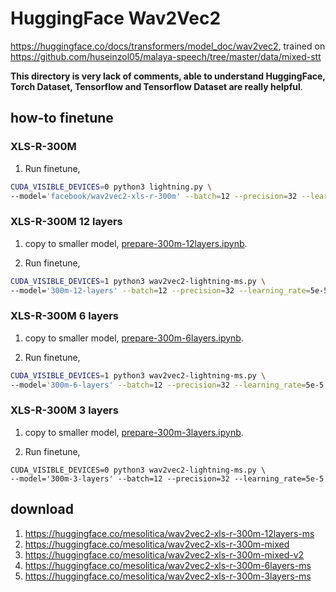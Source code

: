 # HuggingFace Wav2Vec2

https://huggingface.co/docs/transformers/model_doc/wav2vec2, trained on https://github.com/huseinzol05/malaya-speech/tree/master/data/mixed-stt

**This directory is very lack of comments, able to understand HuggingFace, Torch Dataset, Tensorflow and Tensorflow Dataset are really helpful**.

## how-to finetune

### XLS-R-300M

1. Run finetune,

```bash
CUDA_VISIBLE_DEVICES=0 python3 lightning.py \
--model='facebook/wav2vec2-xls-r-300m' --batch=12 --precision=32 --learning_rate=5e-5 --gradient_checkpoint=1
```

### XLS-R-300M 12 layers

1. copy to smaller model, [prepare-300m-12layers.ipynb](prepare-300m-12layers.ipynb).

2. Run finetune,

```bash
CUDA_VISIBLE_DEVICES=1 python3 wav2vec2-lightning-ms.py \                                         
--model='300m-12-layers' --batch=12 --precision=32 --learning_rate=5e-5 --gradient_checkpoint=1
```

### XLS-R-300M 6 layers

1. copy to smaller model, [prepare-300m-6layers.ipynb](prepare-300m-6layers.ipynb).

2. Run finetune,

```bash
CUDA_VISIBLE_DEVICES=1 python3 wav2vec2-lightning-ms.py \                                         
--model='300m-6-layers' --batch=12 --precision=32 --learning_rate=5e-5
```

### XLS-R-300M 3 layers

1. copy to smaller model, [prepare-300m-3layers.ipynb](prepare-300m-3layers.ipynb).

2. Run finetune,

```
CUDA_VISIBLE_DEVICES=0 python3 wav2vec2-lightning-ms.py \
--model='300m-3-layers' --batch=12 --precision=32 --learning_rate=5e-5
```

## download

1. https://huggingface.co/mesolitica/wav2vec2-xls-r-300m-12layers-ms
2. https://huggingface.co/mesolitica/wav2vec2-xls-r-300m-mixed
3. https://huggingface.co/mesolitica/wav2vec2-xls-r-300m-mixed-v2
4. https://huggingface.co/mesolitica/wav2vec2-xls-r-300m-6layers-ms
5. https://huggingface.co/mesolitica/wav2vec2-xls-r-300m-3layers-ms